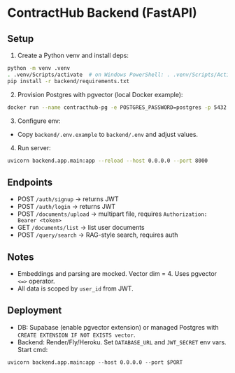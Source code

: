 # ContractHub Backend (FastAPI)

## Setup

1. Create a Python venv and install deps:
```bash
python -m venv .venv
. .venv/Scripts/activate  # on Windows PowerShell: . .venv/Scripts/Activate.ps1
pip install -r backend/requirements.txt
```

2. Provision Postgres with pgvector (local Docker example):
```bash
docker run --name contracthub-pg -e POSTGRES_PASSWORD=postgres -p 5432:5432 -d ankane/pgvector:latest
```

3. Configure env:
- Copy `backend/.env.example` to `backend/.env` and adjust values.

4. Run server:
```bash
uvicorn backend.app.main:app --reload --host 0.0.0.0 --port 8000
```

## Endpoints
- POST `/auth/signup` → returns JWT
- POST `/auth/login` → returns JWT
- POST `/documents/upload` → multipart file, requires `Authorization: Bearer <token>`
- GET `/documents/list` → list user documents
- POST `/query/search` → RAG-style search, requires auth

## Notes
- Embeddings and parsing are mocked. Vector dim = 4. Uses pgvector `<=>` operator.
- All data is scoped by `user_id` from JWT.

## Deployment
- DB: Supabase (enable pgvector extension) or managed Postgres with `CREATE EXTENSION IF NOT EXISTS vector`.
- Backend: Render/Fly/Heroku. Set `DATABASE_URL` and `JWT_SECRET` env vars. Start cmd:
```
uvicorn backend.app.main:app --host 0.0.0.0 --port $PORT
```
